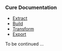 ### Cure Documentation

- [Extract](extract/main.md)
- [Build](builder/main.md) 
- [Transform](transform/main.md)
- [Export](export/main.md) 

To be continued ...